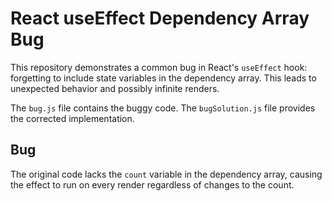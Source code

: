 # React useEffect Dependency Array Bug

This repository demonstrates a common bug in React's `useEffect` hook:  forgetting to include state variables in the dependency array. This leads to unexpected behavior and possibly infinite renders. 

The `bug.js` file contains the buggy code. The `bugSolution.js` file provides the corrected implementation.

## Bug
The original code lacks the `count` variable in the dependency array, causing the effect to run on every render regardless of changes to the count.